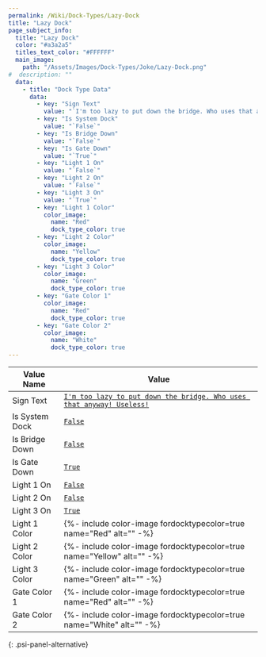 ```yaml
---
permalink: /Wiki/Dock-Types/Lazy-Dock
title: "Lazy Dock"
page_subject_info:
  title: "Lazy Dock"
  color: "#a3a2a5"
  titles_text_color: "#FFFFFF"
  main_image:
    path: "/Assets/Images/Dock-Types/Joke/Lazy-Dock.png"
#  description: ""
  data:
    - title: "Dock Type Data"
      data:
        - key: "Sign Text"
          value: "`I'm too lazy to put down the bridge. Who uses that anyway! Useless!`"
        - key: "Is System Dock"
          value: "`False`"
        - key: "Is Bridge Down"
          value: "`False`"
        - key: "Is Gate Down"
          value: "`True`"
        - key: "Light 1 On"
          value: "`False`"
        - key: "Light 2 On"
          value: "`False`"
        - key: "Light 3 On"
          value: "`True`"
        - key: "Light 1 Color"
          color_image:
            name: "Red"
            dock_type_color: true
        - key: "Light 2 Color"
          color_image:
            name: "Yellow"
            dock_type_color: true
        - key: "Light 3 Color"
          color_image:
            name: "Green"
            dock_type_color: true
        - key: "Gate Color 1"
          color_image:
            name: "Red"
            dock_type_color: true
        - key: "Gate Color 2"
          color_image:
            name: "White"
            dock_type_color: true
---
```




| Value Name     | Value |
|-|-|
| Sign Text      | [`I'm too lazy to put down the bridge. Who uses that anyway! Useless!`](/RBAP-Wiki/Wiki/Value-Types#string) |
| Is System Dock | [`False`](/RBAP-Wiki/Wiki/Value-Types#boolean) |
| Is Bridge Down | [`False`](/RBAP-Wiki/Wiki/Value-Types#boolean) |
| Is Gate Down   | [`True`](/RBAP-Wiki/Wiki/Value-Types#boolean) |
| Light 1 On     | [`False`](/RBAP-Wiki/Wiki/Value-Types#boolean) |
| Light 2 On     | [`False`](/RBAP-Wiki/Wiki/Value-Types#boolean) |
| Light 3 On     | [`True`](/RBAP-Wiki/Wiki/Value-Types#boolean) |
| Light 1 Color  | {%- include color-image fordocktypecolor=true name="Red" alt="" -%} |
| Light 2 Color  | {%- include color-image fordocktypecolor=true name="Yellow" alt="" -%} |
| Light 3 Color  | {%- include color-image fordocktypecolor=true name="Green" alt="" -%} |
| Gate Color 1   | {%- include color-image fordocktypecolor=true name="Red" alt="" -%} |
| Gate Color 2   | {%- include color-image fordocktypecolor=true name="White" alt="" -%} |
{: .psi-panel-alternative}

<img class="dock-type-image" src="/RBAP-Wiki/Assets/Images/Dock-Types/Joke/Lazy-Dock.png" alt="">